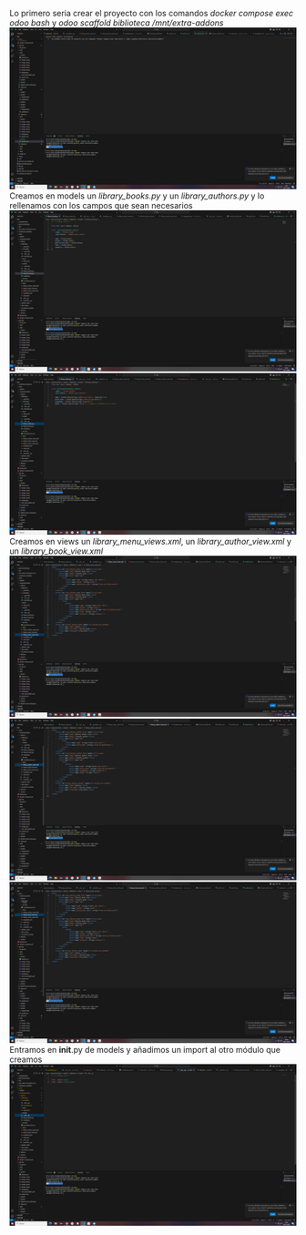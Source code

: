 Lo primero seria crear el proyecto con los comandos *docker compose exec odoo bash* y *odoo scaffold biblioteca /mnt/extra-addons*
![alt text](image.png)
Creamos en models un *library_books.py* y un *library_authors.py* y lo rellenamos con los campos que sean necesarios
![alt text](image-4.png)
![alt text](image-3.png)
Creamos en views un *library_menu_views.xml*, un *library_author_view.xml* y un *library_book_view.xml*
![alt text](image-2.png)
![alt text](image-5.png)
![alt text](image-6.png)
Entramos en __init__.py de models y añadimos un import al otro módulo que creamos
![alt text](image-1.png)